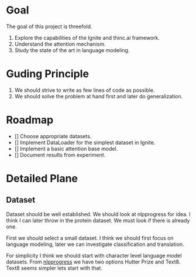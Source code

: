 # Goal
The goal of this project is threefold.
1. Explore the capabilities of the Ignite and thinc.ai framework.
2. Understand the attention mechanism.
3. Study the state of the art in language modeling.

# Guding Principle
1. We should strive to write as few lines of code as possible.
2. We should solve the problem at hand first and later do generalization.

# Roadmap
- [] Choose appropriate datasets.
- [] Implement DataLoader for the simplest dataset in Ignite.
- [] Implement a basic attention base model.
- [] Document results from experiment.

# Detailed Plane
## Dataset
Dataset should be well established. We should look at nlpprogress for idea.
I think I can later throw in the protein dataset. We must look if there is
already one. 

First we should select a small dataset. I think we should first focus on
language modeling, later we can investigate classification and translation.

For simplicity I think we should start with character level language model
datasets. From [nlpprogress](http://nlpprogress.com/english/language_modeling.html)
we have two options Hutter Prize and Text8. Text8 seems simpler lets start with that.
